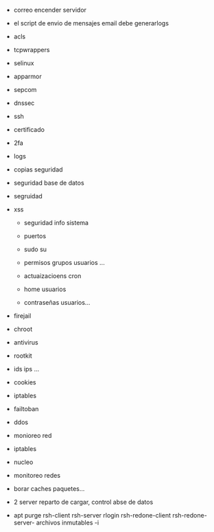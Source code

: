 


- correo encender servidor
- el script de envio de mensajes email debe generarlogs
- acls
- tcpwrappers


- selinux
- apparmor
- sepcom
- dnssec

- ssh
- certificado
- 2fa
- logs
- copias seguridad
- seguridad base de datos
- segruidad
- xss

  - seguridad info sistema
 
  - puertos
 
  - sudo su
  - permisos grupos usuarios ...
  - actuaizacioens cron
  - home usuarios
  - contraseñas usuarios...

- firejail
- chroot
- antivirus
- rootkit
- ids ips ...
- cookies
- iptables
- failtoban
- ddos
- monioreo red

- iptables
- nucleo
- monitoreo redes
- borar caches paquetes...

 - 2 server reparto de cargar, control abse de datos
  
  - apt purge rsh-client rsh-server rlogin rsh-redone-client rsh-redone-server- archivos inmutables -i
